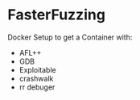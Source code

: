 # FasterFuzzing

Docker Setup to get a Container with:
- AFL++
- GDB
- Exploitable
- crashwalk
- rr debuger
